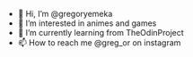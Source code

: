 - 👋 Hi, I’m @gregoryemeka
- 👀 I’m interested in animes and games 
- 🌱 I’m currently learning from TheOdinProject 
- 📫 How to reach me @greg_or on instagram

<!---
gregoryemeka/gregoryemeka is a ✨ special ✨ repository because its `README.md` (this file) appears on your GitHub profile.
You can click the Preview link to take a look at your changes.
--->
